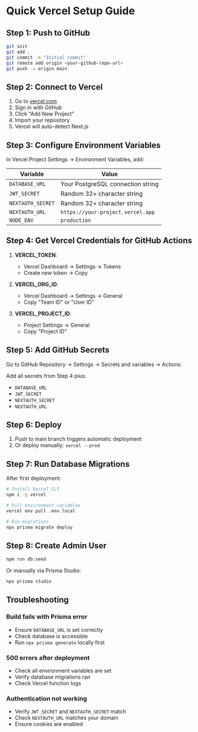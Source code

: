 # Quick Vercel Setup Guide

## Step 1: Push to GitHub

```bash
git init
git add .
git commit -m "Initial commit"
git remote add origin <your-github-repo-url>
git push -u origin main
```

## Step 2: Connect to Vercel

1. Go to [vercel.com](https://vercel.com)
2. Sign in with GitHub
3. Click "Add New Project"
4. Import your repository
5. Vercel will auto-detect Next.js

## Step 3: Configure Environment Variables

In Vercel Project Settings → Environment Variables, add:

| Variable | Value |
|----------|-------|
| `DATABASE_URL` | Your PostgreSQL connection string |
| `JWT_SECRET` | Random 32+ character string |
| `NEXTAUTH_SECRET` | Random 32+ character string |
| `NEXTAUTH_URL` | `https://your-project.vercel.app` |
| `NODE_ENV` | `production` |

## Step 4: Get Vercel Credentials for GitHub Actions

1. **VERCEL_TOKEN**: 
   - Vercel Dashboard → Settings → Tokens
   - Create new token → Copy

2. **VERCEL_ORG_ID**:
   - Vercel Dashboard → Settings → General
   - Copy "Team ID" or "User ID"

3. **VERCEL_PROJECT_ID**:
   - Project Settings → General
   - Copy "Project ID"

## Step 5: Add GitHub Secrets

Go to GitHub Repository → Settings → Secrets and variables → Actions:

Add all secrets from Step 4 plus:
- `DATABASE_URL`
- `JWT_SECRET`
- `NEXTAUTH_SECRET`
- `NEXTAUTH_URL`

## Step 6: Deploy

1. Push to main branch triggers automatic deployment
2. Or deploy manually: `vercel --prod`

## Step 7: Run Database Migrations

After first deployment:

```bash
# Install Vercel CLI
npm i -g vercel

# Pull environment variables
vercel env pull .env.local

# Run migrations
npx prisma migrate deploy
```

## Step 8: Create Admin User

```bash
npm run db:seed
```

Or manually via Prisma Studio:
```bash
npx prisma studio
```

## Troubleshooting

### Build fails with Prisma error
- Ensure `DATABASE_URL` is set correctly
- Check database is accessible
- Run `npx prisma generate` locally first

### 500 errors after deployment
- Check all environment variables are set
- Verify database migrations ran
- Check Vercel function logs

### Authentication not working
- Verify `JWT_SECRET` and `NEXTAUTH_SECRET` match
- Check `NEXTAUTH_URL` matches your domain
- Ensure cookies are enabled

